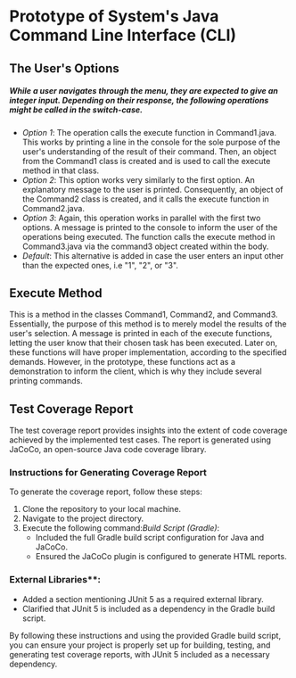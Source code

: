 # Prototype of System's Java Command Line Interface (CLI)

## The User's Options
##### While a user navigates through the menu, they are expected to give an integer input. Depending on their response, the following operations might be called in the switch-case.

- *Option 1*: The operation calls the execute function in Command1.java. This works by printing a line in the console for the sole purpose of the user's understanding of the result of their command. Then, an object from the Command1 class is created and is used to call the execute method in that class.
- *Option 2*: This option works very similarly to the first option. An explanatory message to the user is printed. Consequently, an object of the Command2 class is created, and it calls the execute function in Command2.java.
- *Option 3*: Again, this operation works in parallel with the first two options. A message is printed to the console to inform the user of the operations being executed. The function calls the execute method in Command3.java via the command3 object created within the body.
- *Default*: This alternative is added in case the user enters an input other than the expected ones, i.e "1", "2", or "3".

## Execute Method
This is a method in the classes Command1, Command2, and Command3. Essentially, the purpose of this method is to merely model the results of the user's selection. A message is printed in each of the execute functions, letting the user know that their chosen task has been executed. Later on, these functions will have proper implementation, according to the specified demands. However, in the prototype, these functions act as a demonstration to inform the client, which is why they include several printing commands.

## Test Coverage Report
The test coverage report provides insights into the extent of code coverage achieved by the implemented test cases. The report is generated using JaCoCo, an open-source Java code coverage library.

### Instructions for Generating Coverage Report
To generate the coverage report, follow these steps:
1. Clone the repository to your local machine.
2. Navigate to the project directory.
3. Execute the following command:*Build Script (Gradle)*:
    - Included the full Gradle build script configuration for Java and JaCoCo.
    - Ensured the JaCoCo plugin is configured to generate HTML reports.

### External Libraries**:
- Added a section mentioning JUnit 5 as a required external library.
- Clarified that JUnit 5 is included as a dependency in the Gradle build script.

By following these instructions and using the provided Gradle build script, you can ensure your project is properly set up for building, testing, and generating test coverage reports, with JUnit 5 included as a necessary dependency.